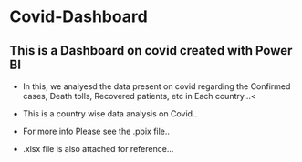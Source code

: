 # Covid-Dashboard

## This is a Dashboard on covid created with Power BI

- In this, we analyesd the data present on covid regarding the Confirmed cases, Death tolls, Recovered patients, etc in Each country...<
- This is a country wise data analysis on Covid..
- For more info Please see the .pbix file..

- .xlsx file is also attached for reference...
